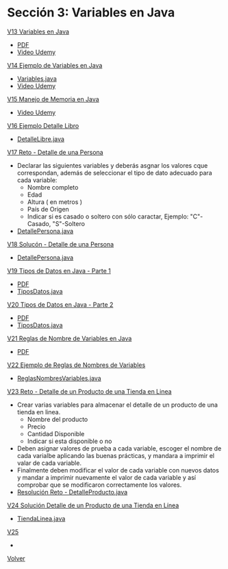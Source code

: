 # Sección 3: Variables en Java

[V13 Variables en Java ]()
* [ PDF ](V13_Variables_en_Java/Docs/02-01-00-VariablesJava-UJ.pdf)
* [ Video Udemy ](https://www.udemy.com/course/universidad-java-especialista-en-java-desde-cero-a-master/learn/lecture/44762049#overview)

[V14 Ejemplo de Variables en Java]()
* [ Variables.java ](V14_Ejemplo_de_Variables_en_Java/src/Variables.java)
* [ Video Udemy ](https://www.udemy.com/course/universidad-java-especialista-en-java-desde-cero-a-master/learn/lecture/44762117#overview)

[V15 Manejo de Memoria en Java]()
* [ Video Udemy ](https://www.udemy.com/course/universidad-java-especialista-en-java-desde-cero-a-master/learn/lecture/44762133#overview)

[V16 Ejemplo Detalle Libro]()
* [ DetalleLibre.java ](V16_Ejemplo_Detalle_de_un_Libro/src/DetalleLibro.java)

[V17 Reto - Detalle de una Persona]()
* Declarar las siguientes variables y deberás asgnar los valores cque correspondan,
además de seleccionar el tipo de dato adecuado para cada variable:
    - Nombre completo
    - Edad
    - Altura ( en metros )
    - País de Origen
    - Indicar si es casado o soltero con sólo caractar, Ejemplo:
        "C"-Casado, "S"-Soltero
* [ DetallePersona.java ](V17_Reto_Detalles_de_una_Persona/src/DetallePersona.java)

[V18 Solucón - Detalle de una Persona]()
* [ DetallePersona.java ](V18_Solucion_Detalle_de_una_Persona/src/DetallePersona.java)

[V19 Tipos de Datos en Java - Parte 1]()
* [ PDF ](V19_Tipos_de_Datos_en_Java_parte_1/Docs/02-07-00-TiposDatosJava-parte1-UJ.pdf)
* [ TiposDatos.java](V19_Tipos_de_Datos_en_Java_parte_1/src/TipoDatos.java)

[V20 Tipos de Datos en Java - Parte 2]()
* [ PDF ](V20_Tipos_de_Datos_en_Java_parte_2/Docs/02-07-00-TiposDatosJava-parte1-UJ.pdf)
* [ TiposDatos.java](V20_Tipos_de_Datos_en_Java_parte_2/src/TipoDatos.java)

[V21 Reglas de Nombre de Variables en Java]()
* [ PDF ](V21_Reglas_de_Nombres_de_Variables_en_Java/02-09-00-ReglasNombresVariables-UJ.pdf)

[V22 Ejemplo de Reglas de Nombres de Variables]()
* [ ReglasNombresVariables.java](V22_Ejemplo_de_Reglas_de_Nombres_de_Variables/src/ReglasNombresVariables.java)

[V23 Reto - Detalle de un Producto de una Tienda en Linea]()
* Crear varias variables para almacenar el detalle de un producto de una tienda en
linea.
    - Nombre del producto
    - Precio
    - Cantidad Disponible
    - Indicar si esta disponible o no
* Deben asignar valores de prueba a cada variable, escoger el nombre de cada varialbe
aplicando las buenas prácticas, y mandara a imprimir el valar de cada variable.
* Finalmente deben modificar el valor de cada variable con nuevos datos y mandar a
imprimir nuevamente el valor de cada variable y así comprobar que se modificaron
correctamente los valores.
* [Resolución Reto - DetalleProducto.java](V23_Reto_Detalle_de_un_Producto_de_una_Tienda_en_Linea/src/DetalleProducto.java)

[V24 Solución Detalle de un Producto de una Tienda en Línea]()
* [TiendaLinea.java](V24_Solucion_Detalle_de_un_producto_de_una_tienda_en_Linea/src/TiendaLinea.java)

[V25 ]()
* []()



[Volver](../)
